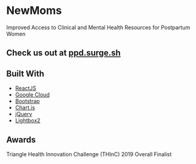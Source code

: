 # NewMoms
Improved Access to Clinical and Mental Health Resources for Postpartum Women

## Check us out at [ppd.surge.sh](ppd.surge.sh)

## Built With
- [ReactJS](https://github.com/facebook/react)
- [Google Cloud](https://github.com/google)
- [Bootstrap](http://getbootstrap.com/)
- [Chart.js](http://www.chartjs.org/)
- [jQuery](https://jquery.com/)
- [Lightbox2](https://github.com/lokesh/lightbox2)

## Awards
Triangle Health Innovation Challenge (THInC) 2019 Overall Finalist

